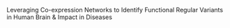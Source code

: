 Leveraging Co-expression Networks to Identify Functional Regular Variants in Human Brain & Impact in Diseases
